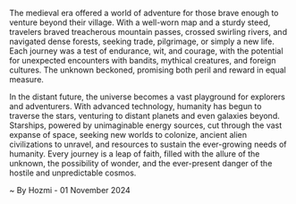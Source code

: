 
The medieval era offered a world of adventure for those brave enough to venture beyond their village.  With a well-worn map and a sturdy steed, travelers braved treacherous mountain passes, crossed swirling rivers, and navigated dense forests, seeking trade, pilgrimage, or simply a new life.  Each journey was a test of endurance, wit, and courage, with the potential for unexpected encounters with bandits, mythical creatures, and foreign cultures.  The unknown beckoned, promising both peril and reward in equal measure.

In the distant future, the universe becomes a vast playground for explorers and adventurers.  With advanced technology, humanity has begun to traverse the stars, venturing to distant planets and even galaxies beyond.  Starships, powered by unimaginable energy sources,  cut through the vast expanse of space, seeking new worlds to colonize, ancient alien civilizations to unravel, and resources to sustain the ever-growing needs of humanity.  Every journey is a leap of faith, filled with the allure of the unknown, the possibility of wonder, and the ever-present danger of the hostile and unpredictable cosmos. 

~ By Hozmi - 01 November 2024

